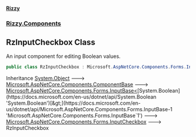 #### [Rizzy](index.md 'index')
### [Rizzy.Components](Rizzy.Components.md 'Rizzy.Components')

## RzInputCheckbox Class

An input component for editing Boolean values.

```csharp
public class RzInputCheckbox : Microsoft.AspNetCore.Components.Forms.InputCheckbox
```

Inheritance [System.Object](https://docs.microsoft.com/en-us/dotnet/api/System.Object 'System.Object') &#129106; [Microsoft.AspNetCore.Components.ComponentBase](https://docs.microsoft.com/en-us/dotnet/api/Microsoft.AspNetCore.Components.ComponentBase 'Microsoft.AspNetCore.Components.ComponentBase') &#129106; [Microsoft.AspNetCore.Components.Forms.InputBase&lt;](https://docs.microsoft.com/en-us/dotnet/api/Microsoft.AspNetCore.Components.Forms.InputBase-1 'Microsoft.AspNetCore.Components.Forms.InputBase`1')[System.Boolean](https://docs.microsoft.com/en-us/dotnet/api/System.Boolean 'System.Boolean')[&gt;](https://docs.microsoft.com/en-us/dotnet/api/Microsoft.AspNetCore.Components.Forms.InputBase-1 'Microsoft.AspNetCore.Components.Forms.InputBase`1') &#129106; [Microsoft.AspNetCore.Components.Forms.InputCheckbox](https://docs.microsoft.com/en-us/dotnet/api/Microsoft.AspNetCore.Components.Forms.InputCheckbox 'Microsoft.AspNetCore.Components.Forms.InputCheckbox') &#129106; RzInputCheckbox